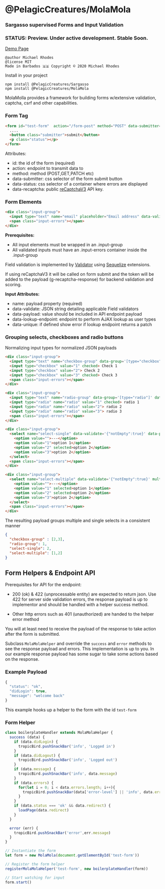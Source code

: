 # @PelagicCreatures/MolaMola

### Sargasso supervised Forms and Input Validation

### STATUS: Preview. Under active development. Stable Soon.

[Demo Page](https://blog.myanti.social/demos/molamola)

```
@author Michael Rhodes
@license MIT
Made in Barbados 🇧🇧 Copyright © 2020 Michael Rhodes
```

Install in your project
```
npm install @PelagicCreatures/Sargasso
npm install @PelagicCreatures/MolaMola
```

MolaMolla provides a framework for building forms w/extensive validation, captcha, csrf and other capabilities.

### Form Tag
```html
<form id="test-form"  action="/form-post" method="POST" data-submitter=".submitter" data-status=".status" data-recaptcha="xxx">
  ....
  <button class="submitter">submit</button>
  <p class="status"></p>
</form>

```
Attributes:
* id: the id of the form (required)
* action: endpoint to transmit data to
* method: method (POST,GET,PATCH etc)
* data-submitter: css selector of the form submit button
* data-status: css selector of a container where errors are displayed
* data-recaptcha: public [reCaptchaV3](https://developers.google.com/recaptcha/docs/v3) API key.

### Form Elements
```html
<div class="input-group">
  <input type="text" name="email" placeholder="Email address" data-validate='{"isEmail":true,"notEmpty":true}' data-payload>
  <span class="input-errors"></span>
</div>
```
**Prerequisites:**
* All input elements must be wrapped in an .input-group
* All validated inputs must have an .input-errors container inside the .input-group

Field validation is implemented by [Validator](https://www.npmjs.com/package/validator) using  [Sequelize](https://www.npmjs.com/package/sequelize) extensions.

If using reCaptchaV3 it will be called on form submit and the token will be added to the payload (g-recaptcha-response) for backend validation and scoring.

**Input Attributes:**
* name: payload property (required)
* data-validate: JSON string detailing applicable Field validators
* data-payload: value should be included in API endpoint payload
* data-lookup-endpoint: endpoint to perform AJAX lookup as user types
* data-unique: if defined show error if lookup endpoint returns a patch

### Grouping selects, checkboxes and radio buttons
Normalizing input types for normalized JSON payloads

```html
<div class="input-group">
  <input type="text" name="checkbox-group" data-group='[type="checkbox"]' data-validate='{"notEmpty":true}' multiple data-payload>
  <input type="checkbox" value="1" checked> Check 1
  <input type="checkbox" value="2"> Check 2
  <input type="checkbox" value="3" checked> Check 3
  <span class="input-errors"></span>
</div>

<div class="input-group">
  <input type="text" name="radio-group" data-group='[type="radio"]' data-payload>
  <input type="radio" name="radio" value="1" checked> radio 1
  <input type="radio" name="radio" value="2"> radio 2
  <input type="radio" name="radio" value="3"> radio 3
  <span class="input-errors"></span>
</div>

<div class="input-group">
  <select name="select-single" data-validate='{"notEmpty":true}' data-payload>
    <option value="">---</option>
    <option value="1">option 1</option>
    <option value="2" selected>option 2</option>
    <option value="3">option 2</option>
  </select>
  <span class="input-errors"></span>
</div>

<div class="input-group">
  <select name="select-multiple" data-validate='{"notEmpty":true}' multiple data-payload>
    <option value="">---</option>
    <option value="1" selected>option 1</option>
    <option value="2" selected>option 2</option>
    <option value="3">option 2</option>
  </select>
  <span class="input-errors"></span>
</div>
```

The resulting payload groups multiple and single selects in a consistent manner
```json
{
  "checkbox-group" : [2,3],
  "radio-group": 1,
  "select-single": 2,
  "select-multiple": [1,2]
}
```

## Form Helpers & Endpoint API

Prerequisites for API for the endpoint:
* 200 (ok) & 422 (unprocessable entity) are expected to return json. Use 422 for server side validation errors, the response payload is up to implementor and should be handled with a helper success method.

* Other http errors such as 401 (unauthorized) are handed to the helper error method

You will at least need to receive the payload of the response to take action after the form is submitted.

Subclass `MolaMolaHelper` and override the `success` and `error` methods to see the response payload and errors. This implementation is up to you. In our example response payload has some sugar to take some actions based on the response.

### Example Payload
```javascript
{
  "status": "ok",
  "didLogin": true,
  "message": "welcome back"
}
```

This example hooks up a helper to the form with the id `test-form`

### Form Helper
```javascript
class boilerplateHandler extends MolaMolaHelper {
  success (data) {
    if (data.didLogin) {
      tropicBird.pushSnackBar('info', 'Logged in')
    }
    if (data.didLogout) {
      tropicBird.pushSnackBar('info', 'Logged out')
    }
    if (data.message) {
      tropicBird.pushSnackBar('info', data.message)
    }
    if (data.errors) {
      for(let i = 0; i < data.errors.length; i++){
        tropicBird.pushSnackBar(data['error-level'] || 'info', data.errors[i])
      }
    }
    if (data.status === 'ok' && data.redirect) {
      loadPage(data.redirect)
    }
  }

  error (err) {
    tropicBird.pushSnackBar('error',err.message)
  }
}

// Instantiate the form
let form = new MolaMola(document.getElementById('test-form'))

// Register the form helper
registerMolaMolaHelper('test-form', new boilerplateHandler(form))

// Start watching for input
form.start()
```
